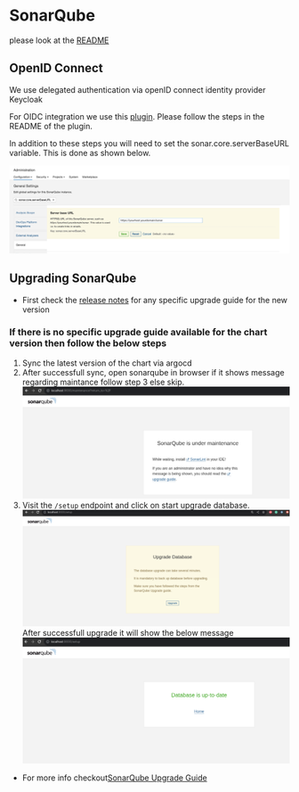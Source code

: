 # SonarQube

please look at the [README](./charts/sonarqube/README.md)

## OpenID Connect

We use delegated authentication via openID connect identity provider Keycloak

For OIDC integration we use this [plugin](https://github.com/vaulttec/sonar-auth-oidc).
Please follow the steps in the README of the plugin.

In addition to these steps you will need to set the sonar.core.serverBaseURL variable.
This is done as shown below.

![set sonar.core.serverBaseURL](./docs/images/sonar.core.serverBaseURL.jpg?raw=true "set sonar.core.serverBaseURL")

## Upgrading SonarQube

- First check the [release notes](https://github.com/SonarSource/helm-chart-sonarqube/releases) for any specific upgrade
    guide for the new version

### If there is no specific upgrade guide available for the chart version then follow the below steps

1. Sync the latest version of the chart via argocd
2. After successfull sync, open sonarqube in browser if it shows message regarding maintance follow step 3 else skip.
    ![maintanance](./docs/images/maintanance.png?raw=true "set maintanance")
3. Visit the `/setup` endpoint and click on start upgrade database.
    ![setup](./docs/images/upgradedb-1.png?raw=true "setup")
    After successfull upgrade it will show the below message
    ![setup](./docs/images/upgradedb-2.png?raw=true "setup")

- For more info checkout[SonarQube Upgrade Guide](https://docs.sonarqube.org/latest/setup/upgrading/)
